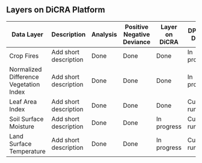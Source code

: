 ## Layers on DiCRA Platform

| Data Layer | Description | Analysis | Positive Negative Deviance | Layer on DiCRA | DPPD on DiCRA | 
| --- | --- | --- | --- | --- | --- | 
| Crop Fires | Add short description | Done | Done | Done | In progress | 
| Normalized Difference Vegetation Index | Add short description | Done | Done | Done | In progress | 
| Leaf Area Index | Add short description | Done | Done | Done | Currently running |
| Soil Surface Moisture | Add short description | Done | Done | In progress | Currently running |
| Land Surface Temperature | Add short description | Done | Done | In progress | Currently running |